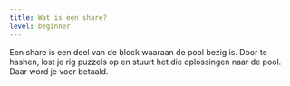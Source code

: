 ```yaml
---
title: Wat is een share?
level: beginner
---
```


Een share is een deel van de block waaraan de pool bezig is. Door te hashen, lost je rig puzzels op en stuurt het die oplossingen naar de pool. Daar word je voor betaald.
